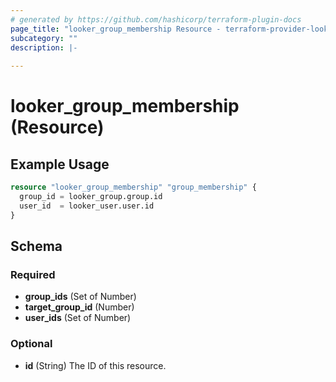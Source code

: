```yaml
---
# generated by https://github.com/hashicorp/terraform-plugin-docs
page_title: "looker_group_membership Resource - terraform-provider-looker"
subcategory: ""
description: |-
  
---
```


# looker_group_membership (Resource)



## Example Usage

```terraform
resource "looker_group_membership" "group_membership" {
  group_id = looker_group.group.id
  user_id  = looker_user.user.id
}
```

<!-- schema generated by tfplugindocs -->
## Schema

### Required

- **group_ids** (Set of Number)
- **target_group_id** (Number)
- **user_ids** (Set of Number)

### Optional

- **id** (String) The ID of this resource.


